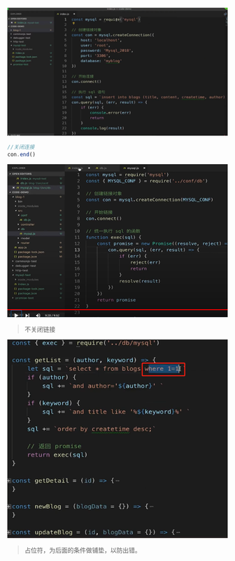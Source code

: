 

![image-20211220162850281](media/image-20211220162850281.png)

```js
//关闭连接
con.end()
```



![image-20211220164503303](media/image-20211220164503303.png) 

> 不关闭链接

![image-20211220194433186](media/image-20211220194433186.png)

> 占位符，为后面的条件做铺垫，以防出错。 